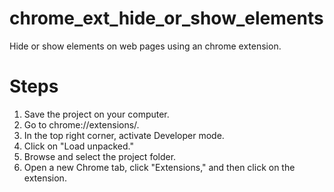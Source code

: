 # chrome_ext_hide_or_show_elements
Hide or show elements on web pages using an chrome extension.

# Steps
1. Save the project on your computer.
1. Go to chrome://extensions/.
1. In the top right corner, activate Developer mode.
1. Click on "Load unpacked."
1. Browse and select the project folder.
1. Open a new Chrome tab, click "Extensions," and then click on the extension.
